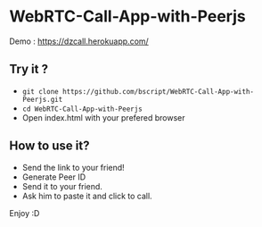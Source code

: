 # WebRTC-Call-App-with-Peerjs

Demo : https://dzcall.herokuapp.com/

## Try it ?

* `git clone https://github.com/bscript/WebRTC-Call-App-with-Peerjs.git `
* `cd WebRTC-Call-App-with-Peerjs` 
* Open index.html with your prefered browser

## How to use it?

* Send the link to your friend!
* Generate Peer ID
* Send it to your friend.
* Ask him to paste it and click to call.

Enjoy :D
